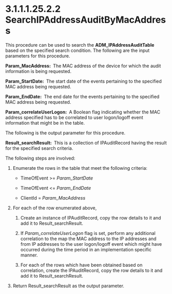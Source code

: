 <html dir="LTR" xmlns:mshelp="http://msdn.microsoft.com/mshelp" xmlns:ddue="http://ddue.schemas.microsoft.com/authoring/2003/5" xmlns:xlink="http://www.w3.org/1999/xlink" xmlns:tool="http://www.microsoft.com/tooltip">
 <body>
 <div id="header">
 <h1 class="heading">3.1.1.1.25.2.2 SearchIPAddressAuditByMacAddress</h1>
 </div>
 <div id="mainSection">
 <div id="mainBody">
 <div id="allHistory" class="saveHistory"></div>
 <div id="sectionSection0" class="section" name="collapseableSection">
 

<p>This procedure can be used to search the <b>ADM_IPAddressAuditTable</b>
based on the specified search condition. The following are the input parameters
for this procedure.</p>

<p><b>Param_MacAddress: </b> The MAC address of the
device for which the audit information is being requested.</p>

<p><b>Param_StartDate: </b> The start date of the events
pertaining to the specified MAC address being requested.</p>

<p><b>Param_EndDate: </b> The end date for the events
pertaining to the specified MAC address being requested.</p>

<p><b>Param_correlateUserLogon: </b> A Boolean flag
indicating whether the MAC address specified has to be correlated to user
logon/logoff event information that might be in the table.</p>

<p>The following is the output parameter for this procedure.</p>

<p><b>Result_searchResult: </b> This is a collection of
IPAuditRecord having the result for the specified search criteria.</p>

<p>The following steps are involved:</p>

<ol><li><p><span> </span>Enumerate the
rows in the table that meet the following criteria:</p>

<ul><li><p><span><span> </span></span>TimeOfEvent
&gt;= <i>Param_StartDate</i></p>

</li><li><p><span><span> </span></span>TimeOfEvent
&lt;= <i>Param_EndDate</i></p>

</li><li><p><span><span> </span></span>ClientId
= <i>Param_MacAddress</i></p>

</li></ul></li><li><p><span> </span>For each of the
row enumerated above,</p>

<ol><li><p><span> 
</span>Create an instance of IPAuditRecord, copy the row details to it and add
it to Result_searchResult.</p>

</li><li><p><span> 
</span>If <i>Param_correlateUserLogon</i> flag is set, perform any additional
correlation to the map the MAC address to the IP addresses and from IP
addresses to the user logon/logoff event which might have occurred during the
time period in an implementation specific manner.</p>

</li><li><p><span> 
</span>For each of the rows which have been obtained based on correlation,
create the IPAuditRecord, copy the row details to it and add it to
Result_searchResult.</p>

</li></ol></li><li><p><span> </span>Return
Result_searchResult as the output parameter.</p>

</li></ol>
 </div>
 </div>
 </div>
 </body>
</html>